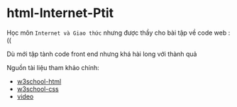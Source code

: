 # html-Internet-Ptit
Học môn `Internet và Giao thức` nhưng được thầy cho bài tập về code web :((

Dù mới tập tành code front end nhưng khá hài long với thành quả

Nguồn tài liệu tham khảo chính: 
* [w3school-html](https://www.w3schools.com/html/default.asp)
* [w3school-css](https://www.w3schools.com/css/default.asp)
* [video](https://www.youtube.com/watch?v=oYRda7UtuhA)
